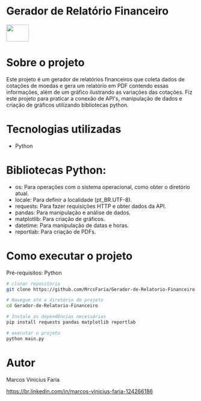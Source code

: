 # Gerador de Relatório Financeiro 
<img align="center" height="45" width="60" src="https://cdn.jsdelivr.net/gh/devicons/devicon@latest/icons/python/python-original.svg"> 

# Sobre o projeto

Este projeto é um gerador de relatórios financeiros que coleta dados de cotações de moedas e gera um relatório em PDF contendo essas informações, além de um gráfico ilustrando as variações das cotações.
Fiz este projeto para praticar a conexão de API's, manipulação de dados e criação de gráficos utilizando bibliotecas python. 

# Tecnologias utilizadas
- Python
  
# Bibliotecas Python:
- os: Para operações com o sistema operacional, como obter o diretório atual.
- locale: Para definir a localidade (pt_BR.UTF-8).
- requests: Para fazer requisições HTTP e obter dados da API.
- pandas: Para manipulação e análise de dados.
- matplotlib: Para criação de gráficos.
- datetime: Para manipulação de datas e horas.
- reportlab: Para criação de PDFs.

# Como executar o projeto

Pré-requisitos: Python

```bash
# clonar repositório
git clone https://github.com/MrcsFaria/Gerador-de-Relatorio-Financeiro

# Navegue até o diretório do projeto
cd Gerador-de-Relatorio-Financeiro

# Instale as dependências necessárias
pip install requests pandas matplotlib reportlab

# executar o projeto
python main.py
```


# Autor

Marcos Vinicius Faria

https://br.linkedin.com/in/marcos-vinicius-faria-124266186
